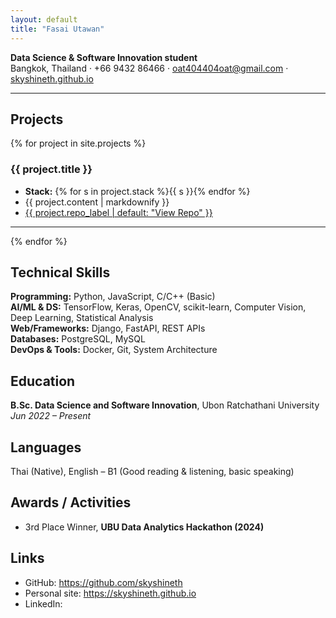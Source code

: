 ```yaml
---
layout: default
title: "Fasai Utawan"
---
```

**Data Science & Software Innovation student**<br />
Bangkok, Thailand · +66 9432 86466 · oat404404oat@gmail.com · [skyshineth.github.io](https://skyshineth.github.io)

---

## Projects
{% for project in site.projects %}
### {{ project.title }}
- **Stack:** {% for s in project.stack %}<span class="badge">{{ s }}</span>{% endfor %}  
- {{ project.content | markdownify }}  
- <a class="repo-link" href="{{ project.link }}">
    {{ project.repo_label | default: "View Repo" }}
  </a>

---
{% endfor %}


<div class="section"></div>

## Technical Skills
**Programming:** Python, JavaScript, C/C++ (Basic)  
**AI/ML & DS:** TensorFlow, Keras, OpenCV, scikit-learn, Computer Vision, Deep Learning, Statistical Analysis  
**Web/Frameworks:** Django, FastAPI, REST APIs  
**Databases:** PostgreSQL, MySQL  
**DevOps & Tools:** Docker, Git, System Architecture

<div class="section"></div>

## Education
**B.Sc. Data Science and Software Innovation**, Ubon Ratchathani University  
*Jun 2022 – Present*

<div class="section"></div>

## Languages
Thai (Native), English – B1 (Good reading & listening, basic speaking)

<div class="section"></div>

## Awards / Activities
- 3rd Place Winner, **UBU Data Analytics Hackathon (2024)**

<div class="section"></div>

## Links
- GitHub: https://github.com/skyshineth
- Personal site: https://skyshineth.github.io
- LinkedIn: 